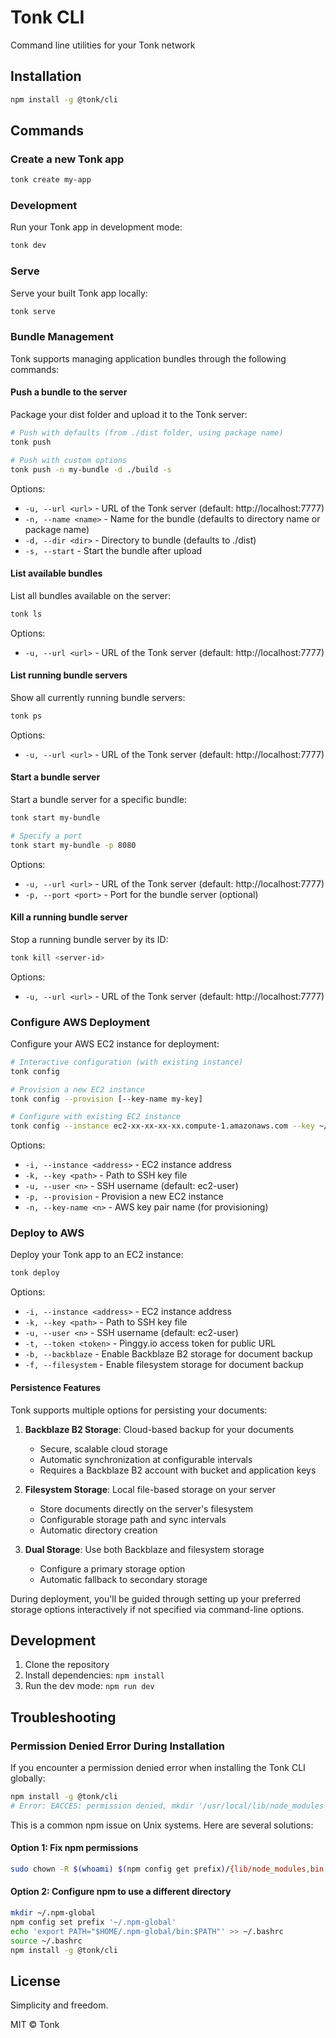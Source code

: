 # Tonk CLI

Command line utilities for your Tonk network

## Installation

```bash
npm install -g @tonk/cli
```

## Commands

### Create a new Tonk app

```bash
tonk create my-app
```

### Development

Run your Tonk app in development mode:

```bash
tonk dev
```

### Serve

Serve your built Tonk app locally:

```bash
tonk serve
```

### Bundle Management

Tonk supports managing application bundles through the following commands:

#### Push a bundle to the server

Package your dist folder and upload it to the Tonk server:

```bash
# Push with defaults (from ./dist folder, using package name)
tonk push

# Push with custom options
tonk push -n my-bundle -d ./build -s
```

Options:

- `-u, --url <url>` - URL of the Tonk server (default: http://localhost:7777)
- `-n, --name <name>` - Name for the bundle (defaults to directory name or package name)
- `-d, --dir <dir>` - Directory to bundle (defaults to ./dist)
- `-s, --start` - Start the bundle after upload

#### List available bundles

List all bundles available on the server:

```bash
tonk ls
```

Options:

- `-u, --url <url>` - URL of the Tonk server (default: http://localhost:7777)

#### List running bundle servers

Show all currently running bundle servers:

```bash
tonk ps
```

Options:

- `-u, --url <url>` - URL of the Tonk server (default: http://localhost:7777)

#### Start a bundle server

Start a bundle server for a specific bundle:

```bash
tonk start my-bundle

# Specify a port
tonk start my-bundle -p 8080
```

Options:

- `-u, --url <url>` - URL of the Tonk server (default: http://localhost:7777)
- `-p, --port <port>` - Port for the bundle server (optional)

#### Kill a running bundle server

Stop a running bundle server by its ID:

```bash
tonk kill <server-id>
```

Options:

- `-u, --url <url>` - URL of the Tonk server (default: http://localhost:7777)

### Configure AWS Deployment

Configure your AWS EC2 instance for deployment:

```bash
# Interactive configuration (with existing instance)
tonk config

# Provision a new EC2 instance
tonk config --provision [--key-name my-key]

# Configure with existing EC2 instance
tonk config --instance ec2-xx-xx-xx-xx.compute-1.amazonaws.com --key ~/path/to/key.pem
```

Options:

- `-i, --instance <address>` - EC2 instance address
- `-k, --key <path>` - Path to SSH key file
- `-u, --user <n>` - SSH username (default: ec2-user)
- `-p, --provision` - Provision a new EC2 instance
- `-n, --key-name <n>` - AWS key pair name (for provisioning)

### Deploy to AWS

Deploy your Tonk app to an EC2 instance:

```bash
tonk deploy
```

Options:

- `-i, --instance <address>` - EC2 instance address
- `-k, --key <path>` - Path to SSH key file
- `-u, --user <n>` - SSH username (default: ec2-user)
- `-t, --token <token>` - Pinggy.io access token for public URL
- `-b, --backblaze` - Enable Backblaze B2 storage for document backup
- `-f, --filesystem` - Enable filesystem storage for document backup

#### Persistence Features

Tonk supports multiple options for persisting your documents:

1. **Backblaze B2 Storage**: Cloud-based backup for your documents
   - Secure, scalable cloud storage
   - Automatic synchronization at configurable intervals
   - Requires a Backblaze B2 account with bucket and application keys

2. **Filesystem Storage**: Local file-based storage on your server
   - Store documents directly on the server's filesystem
   - Configurable storage path and sync intervals
   - Automatic directory creation

3. **Dual Storage**: Use both Backblaze and filesystem storage
   - Configure a primary storage option
   - Automatic fallback to secondary storage

During deployment, you'll be guided through setting up your preferred storage options interactively
if not specified via command-line options.

## Development

1. Clone the repository
2. Install dependencies: `npm install`
3. Run the dev mode: `npm run dev`

## Troubleshooting

### Permission Denied Error During Installation

If you encounter a permission denied error when installing the Tonk CLI globally:

```bash
npm install -g @tonk/cli
# Error: EACCES: permission denied, mkdir '/usr/local/lib/node_modules'
```

This is a common npm issue on Unix systems. Here are several solutions:

#### Option 1: Fix npm permissions

```bash
sudo chown -R $(whoami) $(npm config get prefix)/{lib/node_modules,bin,share}
```

#### Option 2: Configure npm to use a different directory

```bash
mkdir ~/.npm-global
npm config set prefix '~/.npm-global'
echo 'export PATH="$HOME/.npm-global/bin:$PATH"' >> ~/.bashrc
source ~/.bashrc
npm install -g @tonk/cli
```

## License

Simplicity and freedom.

MIT © Tonk
